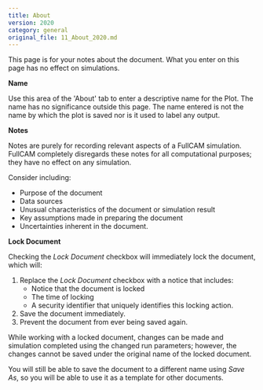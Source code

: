 ```yaml
---
title: About
version: 2020
category: general
original_file: 11_About_2020.md
---
```


This page is for your notes about the document. What you enter on this
page has no effect on simulations.

**Name**

Use this area of the 'About' tab to enter a descriptive name for the
Plot. The name has no significance outside this page. The name entered
is not the name by which the plot is saved nor is it used to label any
output.

**Notes**

Notes are purely for recording relevant aspects of a FullCAM simulation.
FullCAM completely disregards these notes for all computational
purposes; they have no effect on any simulation.

Consider including:

- Purpose of the document
- Data sources
- Unusual characteristics of the document or simulation result
- Key assumptions made in preparing the document
- Uncertainties inherent in the document.

**Lock Document**

Checking the *Lock Document* checkbox will immediately lock the
document, which will:

1.  Replace the *Lock Document* checkbox with a notice that includes:
    - Notice that the document is locked
    - The time of locking
    - A security identifier that uniquely identifies this locking
      action.
2.  Save the document immediately.
3.  Prevent the document from ever being saved again.

While working with a locked document, changes can be made and simulation
completed using the changed run parameters; however, the changes cannot
be saved under the original name of the locked document.

You will still be able to save the document to a different name using
*Save As*, so you will be able to use it as a template for other
documents.
